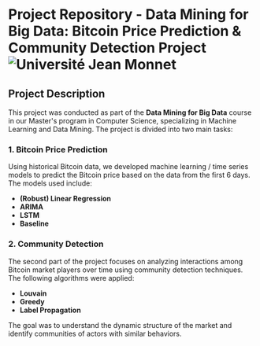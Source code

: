 Project Repository - Data Mining for Big Data: Bitcoin Price Prediction & Community Detection Project
<img src="https://upload.wikimedia.org/wikipedia/commons/thumb/e/e9/Logo_de_l%27Université_Jean_Monnet_Saint-Etienne.png/640px-Logo_de_l%27Université_Jean_Monnet_Saint-Etienne.png" alt="Université Jean Monnet" title="Université Jean Monnet">
============

## Project Description
This project was conducted as part of the **Data Mining for Big Data** course in our Master's program in Computer Science, specializing in Machine Learning and Data Mining. The project is divided into two main tasks:

### 1. Bitcoin Price Prediction
Using historical Bitcoin data, we developed machine learning / time series models to predict the Bitcoin price based on the data from the first 6 days. The models used include:
- **(Robust) Linear Regression**
- **ARIMA** 
- **LSTM** 
- **Baseline**

### 2. Community Detection
The second part of the project focuses on analyzing interactions among Bitcoin market players over time using community detection techniques. The following algorithms were applied:
- **Louvain**
- **Greedy**
- **Label Propagation**

The goal was to understand the dynamic structure of the market and identify communities of actors with similar behaviors.
